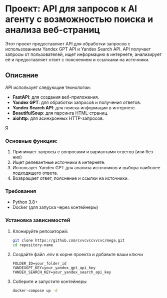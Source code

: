 # Проект: API для запросов к AI агенту с возможностью поиска и анализа веб-страниц

Этот проект предоставляет API для обработки запросов с использованием Yandex GPT API и Yandex Search API. API получает запросы от пользователей, ищет информацию в интернете, анализирует её и предоставляет ответ с пояснением и ссылками на источники.

## Описание

API использует следующие технологии:
- **FastAPI**: для создания веб-приложения.
- **Yandex GPT**: для обработки запросов и получения ответов.
- **Yandex Search API**: для поиска информации в интернете.
- **BeautifulSoup**: для парсинга HTML-страниц.
- **aiohttp**: для асинхронных HTTP-запросов.


Я
### Основные функции:
1. Принимает запросы с вопросами и вариантами ответов (или без них)
2. Ищет релевантные источники в интернете.
3. Использует Yandex GPT для анализа источников и выбора наиболее подходящего ответа.
4. Возвращает ответ, пояснение и ссылки на источники.

### Требования
- Python 3.8+
- Docker (для запуска через контейнеры)

### Установка зависимостей

1. Клонируйте репозиторий:
   ```bash
   git clone https://github.com/cvvcvccvvcvc/mega.git
   cd repository-name
   ```
2. Создайте файл .env в корне проекта и добавьте ваши ключи
   ```
   FOLDER_ID=your_folder_id
   YANDEXGPT_KEY=your_yandex_gpt_api_key
   YANDEX_SEARCH_KEY=your_yandex_search_api_key
   ```
3. Соберите и запустите контейнеры
   ```bash
   docker-compose up -d
   ```
